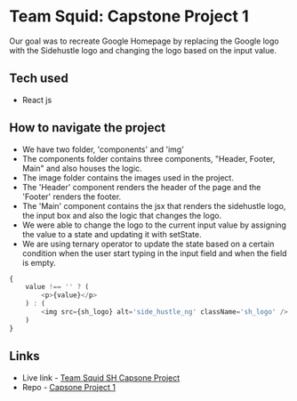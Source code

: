 # Team Squid: Capstone Project 1

Our goal was to recreate Google Homepage by replacing the Google logo with the Sidehustle logo and changing the logo based on the input value.

## Tech used

-  React js

## How to navigate the project

-  We have two folder, 'components' and 'img'
-  The components folder contains three components, "Header, Footer, Main" and also houses the logic.
-  The image folder contains the images used in the project.
-  The 'Header' component renders the header of the page and the 'Footer' renders the footer.
-  The 'Main' component contains the jsx that renders the sidehustle logo, the input box and also the logic that changes the logo.
-  We were able to change the logo to the current input value by assigning the value to a state and updating it with setState.
-  We are using ternary operator to update the state based on a certain condition when the user start typing in the input field and when the field is empty.

```js
{
	value !== '' ? (
		<p>{value}</p>
	) : (
		<img src={sh_logo} alt='side_hustle_ng' className='sh_logo' />
	)
}
```

## Links

-  Live link - [Team Squid SH Capsone Project](https://sh-capstone-project-1.netlify.app/)
-  Repo - [Capsone Project 1](https://github.com/SH-Team-Squid/Capstone-project-1)
